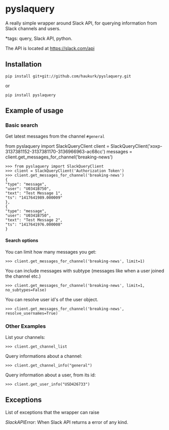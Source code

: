 pyslaquery
==========
A really simple wrapper around Slack API, for querying information from Slack channels and users.


*tags: query, Slack API, python.


The API is located at https://slack.com/api

## Installation

    pip install git+git://github.com/haukurk/pyslaquery.git
	
or

	pip install pyslaquery
	
## Example of usage

### Basic search

Get latest messages from the channel `#general`

from pyslaquery import SlackQueryClient
client = SlackQueryClient('xoxp-3137381152-3137381170-3136966963-ac68cc')
messages = client.get_messages_for_channel('breaking-news')


	>>> from pyslaquery import SlackQueryClient
	>>> client = SlackQueryClient('Authorization Token')
	>>> client.get_messages_for_channel('breaking-news')
    {
    "type": "message",
    "user": "U0341B750",
    "text": "Test Message 1",
    "ts": "1417641989.000009"
    },
    {
    "type": "message",
    "user": "U0341B750",
    "text": "Test Message 2",
    "ts": "1417641976.000008"
    }
	
#### Search options

You can limit how many messages you get:

    >>> client.get_messages_for_channel('breaking-news', limit=1)

You can include messages with subtype (messages like when a user joined the channel etc.)

    >>> client.get_messages_for_channel('breaking-news', limit=1, no_subtypes=False)
    
You can resolve user id's of the user object.

    >>> client.get_messages_for_channel('breaking-news', resolve_usernames=True)

### Other Examples

List your channels:

    >>> client.get_channel_list
    
Query informations about a channel:

    >>> client.get_channel_info("general")

Query information about a user, from its id:

    >>> client.get_user_info("USD426733")

## Exceptions 

List of exceptions that the wrapper can raise

*SlackAPIError*: When Slack API returns a error of any kind.

